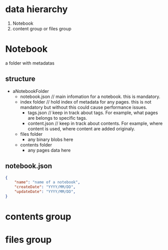 # data hierarchy
1. Notebook
2. content group or files group

# Notebook
 a folder with metadatas

## structure
- aNotebookFolder
    - notebook.json // main infomation for a notebook. this is mandatory.
    - index folder  // hold index of metadata for any pages. this is not mandatory but without this could cause performance issues.
        - tags.json    // keep in track about tags. For example, what pages are belongs to specific tags.
        - content.json // keep in track about contents. For example, where content is used, where content are added originaly. 
    - files folder
        - any binary blobs here
    - contents folder
        - any pages data here

## notebook.json
```json
{
    "name": "name of a notebook",
    "createDate": "YYYY/MM/DD",
    "updateDate": "YYYY/MM/DD",
}
```


# contents group

 

# files group







